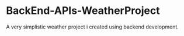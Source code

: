 # BackEnd-APIs-WeatherProject
A very simplistic weather project i created using backend development.
